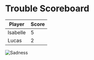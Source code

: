 # Trouble Scoreboard

| Player   | Score |
|----------|-------|
| Isabelle | 5     |
| Lucas    | 2     |

![Sadness](https://preview.redd.it/ysf0gnu1mrl41.jpg?auto=webp&s=a2d5f8671bd34b9dd5a7089fc546091b67679755)
